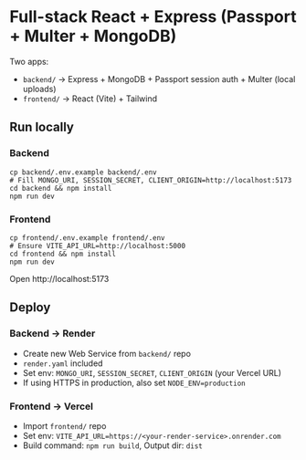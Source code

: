 # Full-stack React + Express (Passport + Multer + MongoDB)

Two apps:
- `backend/` → Express + MongoDB + Passport session auth + Multer (local uploads)
- `frontend/` → React (Vite) + Tailwind

## Run locally
### Backend
```
cp backend/.env.example backend/.env
# Fill MONGO_URI, SESSION_SECRET, CLIENT_ORIGIN=http://localhost:5173
cd backend && npm install
npm run dev
```
### Frontend
```
cp frontend/.env.example frontend/.env
# Ensure VITE_API_URL=http://localhost:5000
cd frontend && npm install
npm run dev
```
Open http://localhost:5173

## Deploy
### Backend → Render
- Create new Web Service from `backend/` repo
- `render.yaml` included
- Set env: `MONGO_URI`, `SESSION_SECRET`, `CLIENT_ORIGIN` (your Vercel URL)
- If using HTTPS in production, also set `NODE_ENV=production`

### Frontend → Vercel
- Import `frontend/` repo
- Set env: `VITE_API_URL=https://<your-render-service>.onrender.com`
- Build command: `npm run build`, Output dir: `dist`

